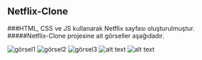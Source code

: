 ## Netflix-Clone
###HTML, CSS ve JS kullanarak Netflix sayfası oluşturulmuştur.
#####Netflix-Clone projesine ait görseller aşağıdadır.

![görsel1](C:/xampp/htdocs/creative/Netflix-Clone/img/screenshot/1.png)
![görsel2](http://url/to/img.png)
![görsel3](http://url/to/img.png)
![alt text](http://url/to/img.png)
![alt text](http://url/to/img.png)